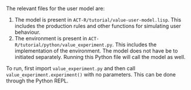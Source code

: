 The relevant files for the user model are: 
1) The model is present in `ACT-R/tutorial/value-user-model.lisp`. This includes the production rules and other functions for simulating user behaviour.
2) The environment is present in `ACT-R/tutorial/python/value_experiment.py`. This includes the implementation of the environment. The model does not have be to initiated separately. Running this Python file will call the model as well.

To run, first import `value_experiment.py` and then call `value_experiment.experiment()` with no parameters. This can be done through the Python REPL. 
